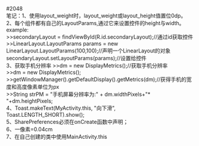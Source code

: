 #2048
<br>笔记：1、使用layout_weight时，layout_weight或layout_height值置位0dp。<br>
      2、每个组件都有自己的LayoutParams,通过它来设置控件的height与width。<br>
      example:<br>
        >>secondaryLayout = findViewById(R.id.secondaryLayout);//通过id获取控件<br>
        >>LinearLayout.LayoutParams params = new LinearLayout.LayoutParams(100,100);//声明一个LinearLayout的对象<br>
        secondaryLayout.setLayoutParams(params);//设置给控件<br>
       3、获取手机分辨率
       	>>dm = new DisplayMetrics();//获取手机分辨率<br>
        >>dm = new DisplayMetrics();<br>
        >>getWindowManager().getDefaultDisplay().getMetrics(dm);//获得手机的宽度和高度像素单位为px<br>
        >>String strPM = "手机屏幕分辨率为:" + dm.widthPixels+"* "+dm.heightPixels;<br>
	4、Toast.makeText(MyActivity.this, "向下滑", Toast.LENGTH_SHORT).show();<br>
	5、SharePreferences必须在onCreate函数中声明；<br>
	6、一像素=0.04cm<br>
	7、在自己创建的类中使用MainActivity.this<br>
	
